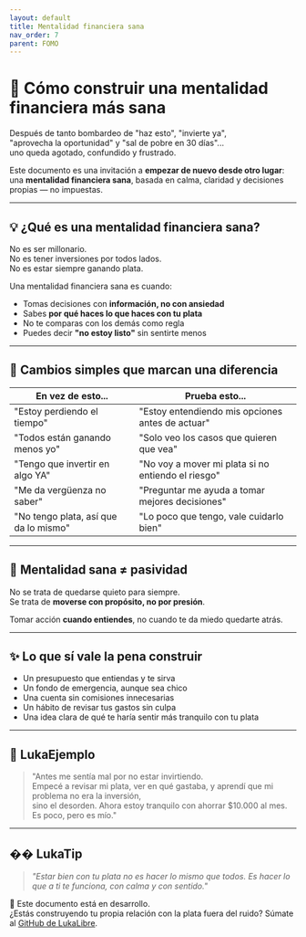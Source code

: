 ```yaml
---
layout: default
title: Mentalidad financiera sana
nav_order: 7
parent: FOMO
---
```


# 🧠 Cómo construir una mentalidad financiera más sana

Después de tanto bombardeo de "haz esto", "invierte ya",  
"aprovecha la oportunidad" y "sal de pobre en 30 días"...  
uno queda agotado, confundido y frustrado.

Este documento es una invitación a **empezar de nuevo desde otro lugar**:  
una **mentalidad financiera sana**, basada en calma, claridad y decisiones propias — no impuestas.

---

## 💡 ¿Qué es una mentalidad financiera sana?

No es ser millonario.  
No es tener inversiones por todos lados.  
No es estar siempre ganando plata.

Una mentalidad financiera sana es cuando:

- Tomas decisiones con **información, no con ansiedad**
- Sabes **por qué haces lo que haces con tu plata**
- No te comparas con los demás como regla
- Puedes decir **"no estoy listo"** sin sentirte menos

---

## 🧭 Cambios simples que marcan una diferencia

| En vez de esto...                            | Prueba esto...                                           |
|---------------------------------------------|----------------------------------------------------------|
| "Estoy perdiendo el tiempo"                 | "Estoy entendiendo mis opciones antes de actuar"         |
| "Todos están ganando menos yo"              | "Solo veo los casos que quieren que vea"                 |
| "Tengo que invertir en algo YA"             | "No voy a mover mi plata si no entiendo el riesgo"       |
| "Me da vergüenza no saber"                  | "Preguntar me ayuda a tomar mejores decisiones"          |
| "No tengo plata, así que da lo mismo"       | "Lo poco que tengo, vale cuidarlo bien"                  |

---

## 🧱 Mentalidad sana ≠ pasividad

No se trata de quedarse quieto para siempre.  
Se trata de **moverse con propósito, no por presión**.

Tomar acción **cuando entiendes**, no cuando te da miedo quedarte atrás.

---

## ✨ Lo que sí vale la pena construir

- Un presupuesto que entiendas y te sirva
- Un fondo de emergencia, aunque sea chico
- Una cuenta sin comisiones innecesarias
- Un hábito de revisar tus gastos sin culpa
- Una idea clara de qué te haría sentir más tranquilo con tu plata

---

## 💬 LukaEjemplo

> "Antes me sentía mal por no estar invirtiendo.  
> Empecé a revisar mi plata, ver en qué gastaba, y aprendí que mi problema no era la inversión,  
> sino el desorden. Ahora estoy tranquilo con ahorrar $10.000 al mes. Es poco, pero es mío."

---

## �� LukaTip

> *"Estar bien con tu plata no es hacer lo mismo que todos. Es hacer lo que a ti te funciona, con calma y con sentido."*

📌 Este documento está en desarrollo.  
¿Estás construyendo tu propia relación con la plata fuera del ruido? Súmate al [GitHub de LukaLibre](https://github.com/raestrada/lukalibre).
